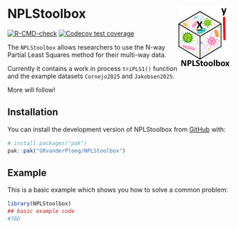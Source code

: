 
<!-- README.md is generated from README.Rmd. Please edit that file -->

# NPLStoolbox <img src="man/figures/logo.png" align="right" height="139" alt="" />

<!-- badges: start -->

[![R-CMD-check](https://github.com/GRvanderPloeg/NPLStoolbox/actions/workflows/R-CMD-check.yaml/badge.svg)](https://github.com/GRvanderPloeg/NPLStoolbox/actions/workflows/R-CMD-check.yaml)
[![Codecov test
coverage](https://codecov.io/gh/GRvanderPloeg/NPLStoolbox/graph/badge.svg)](https://app.codecov.io/gh/GRvanderPloeg/NPLStoolbox)
<!-- badges: end -->

The `NPLStoolbox` allows researchers to use the N-way Partial Least
Squares method for their multi-way data.

Currently it contains a work in process `triPLS1()` function and the
example datasets `Cornejo2025` and `Jakobsen2025`.

More will follow!

## Installation

You can install the development version of NPLStoolbox from
[GitHub](https://github.com/) with:

``` r
# install.packages("pak")
pak::pak("GRvanderPloeg/NPLStoolbox")
```

## Example

This is a basic example which shows you how to solve a common problem:

``` r
library(NPLStoolbox)
## basic example code
#TBD
```
